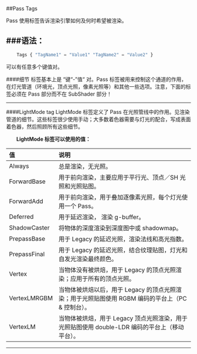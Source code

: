 ##Pass Tags

Pass 使用标签告诉渲染引擎如何及何时希望被渲染。


###语法：
---
```javascript
    Tags { "TagName1" = "Value1" "TagName2" = "Value2" }
```
可以有任意多个键值对。

####细节
标签基本上是 “键“-”值“ 对。Pass 标签被用来控制这个通道的作用，在灯光管道（环境光，顶点光照，像素光照等）和其他一些选项。注意，下面的标签必须在 Pass 部分而不在 SubShader 部分！

---

####LightMode tag
LightMode 标签定义了 Pass 在光照管线中的作用。见渲染管道的细节。这些标签很少使用手动；大多数着色器需要与灯光的配合，写成表面着色器，然后照顾所有这些细节。

&emsp;&emsp;**LightMode 标签可以使用的值：**

|值|说明|
|:--|:--|
|Always|总是渲染，无光照。|
|ForwardBase|用于前向渲染，主要应用于平行光、顶点／SH 光照和光照贴图。|
|ForwardAdd|用于前向渲染，用于叠加逐像素光照，每个灯光使用一个 Pass。|
|Deferred|用于延迟渲染， 渲染 g-buffer。|
|ShadowCaster|将物体的深度渲染到深度图中或 shadowmap。|
|PrepassBase|用于 Legacy 的延迟光照，渲染法线和高光指数。|
|PrepassFinal|用于 Legacy 的延迟光照，结合纹理贴图，灯光和自发光渲染最终颜色。|
|Vertex|当物体没有被烘焙，用于 Legacy 的顶点光照渲染；应用于所有的顶点光照。|
|VertexLMRGBM|当物体被烘焙以后，用于 Legacy 的顶点光照渲染；用于光照贴图使用 RGBM 编码的平台上（PC & 控制台）。|
|VertexLM|当物体被烘焙，用于 Legacy 顶点光照渲染，用于光照贴图使用 double-LDR 编码的平台上（移动平台）。|


---

